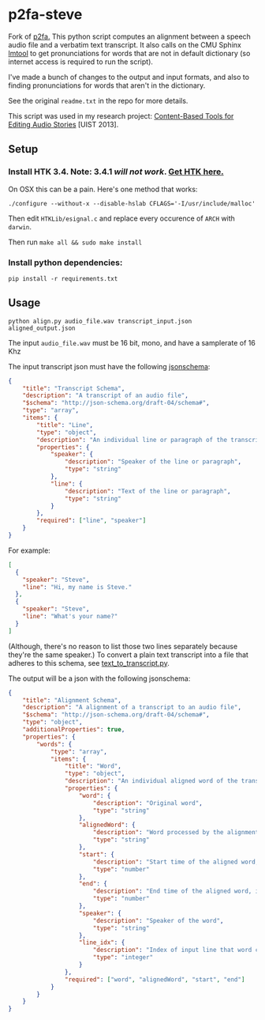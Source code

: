 p2fa-steve
==========

Fork of [p2fa.](http://www.ling.upenn.edu/phonetics/p2fa/) This python script computes an alignment between a speech audio file and a verbatim text transcript. It also calls on the CMU Sphinx [lmtool](http://www.speech.cs.cmu.edu/tools/lmtool-new.html) to get pronunciations for words that are not in default dictionary (so internet access is required to run the script).

I've made a bunch of changes to the output and input formats, and also to finding pronunciations for words that aren't in the dictionary.

See the original ``readme.txt`` in the repo for more details.

This script was used in my research project: [Content-Based Tools for Editing Audio Stories](http://vis.berkeley.edu/papers/audiostories) [UIST 2013]. 

Setup
-----


### Install HTK 3.4. Note: 3.4.1 *will not work*. [Get HTK here.](http://htk.eng.cam.ac.uk/)

On OSX this can be a pain. Here's one method that works:

`./configure --without-x --disable-hslab CFLAGS='-I/usr/include/malloc'`

Then edit `HTKLib/esignal.c` and replace every occurence of `ARCH` with `darwin`.

Then run `make all && sudo make install`

### Install python dependencies:

``pip install -r requirements.txt``


Usage
-----

``python align.py audio_file.wav transcript_input.json aligned_output.json``

The input ``audio_file.wav`` must be 16 bit, mono, and have a samplerate of 16 Khz

The input transcript json must have the following [jsonschema](http://json-schema.org): 

```json
{
    "title": "Transcript Schema",
    "description": "A transcript of an audio file",
    "$schema": "http://json-schema.org/draft-04/schema#",
    "type": "array",
    "items": {
        "title": "Line",
        "type": "object",
        "description": "An individual line or paragraph of the transcript",
        "properties": {
            "speaker": {
                "description": "Speaker of the line or paragraph",
                "type": "string"
            },
            "line": {
                "description": "Text of the line or paragraph",
                "type": "string"
            }
        },
        "required": ["line", "speaker"]
    }
}
```

For example:

```json
[
  {
    "speaker": "Steve",
    "line": "Hi, my name is Steve."
  },
  {
    "speaker": "Steve",
    "line": "What's your name?"
  }
]
```

(Although, there's no reason to list those two lines separately because they're the same speaker.) To convert a plain text transcript into a file that adheres to this schema, see [text\_to\_transcript.py](text_to_transcript.py).

The output will be a json with the following jsonschema:

```json
{
    "title": "Alignment Schema",
    "description": "A alignment of a transcript to an audio file",
    "$schema": "http://json-schema.org/draft-04/schema#",
    "type": "object",
    "additionalProperties": true,
    "properties": {
        "words": {
            "type": "array",
            "items": {
                "title": "Word",
                "type": "object",
                "description": "An individual aligned word of the transcript and audio file",
                "properties": {
                    "word": {
                        "description": "Original word",
                        "type": "string"
                    },
                    "alignedWord": {
                        "description": "Word processed by the alignment algorithm",
                        "type": "string"
                    },
                    "start": {
                        "description": "Start time of the aligned word, in seconds",
                        "type": "number"
                    },
                    "end": {
                        "description": "End time of the aligned word, in seconds",
                        "type": "number"
                    },
                    "speaker": {
                        "description": "Speaker of the word",
                        "type": "string"
                    },
                    "line_idx": {
                        "description": "Index of input line that word came from",
                        "type": "integer"
                    }
                },
                "required": ["word", "alignedWord", "start", "end"]
            }
        }
    }
}
```
